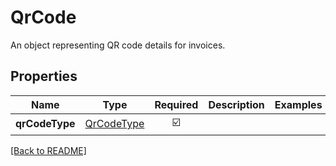 # QrCode

An object representing QR code details for invoices.

## Properties

| Name | Type | Required | Description | Examples |
|------------|:-------------:|:-------------:|-------------|:-------------:|
| **qrCodeType** | [QrCodeType](QrCodeType.md) | ☑️ |  | | |



[[Back to README]](../../README.md)